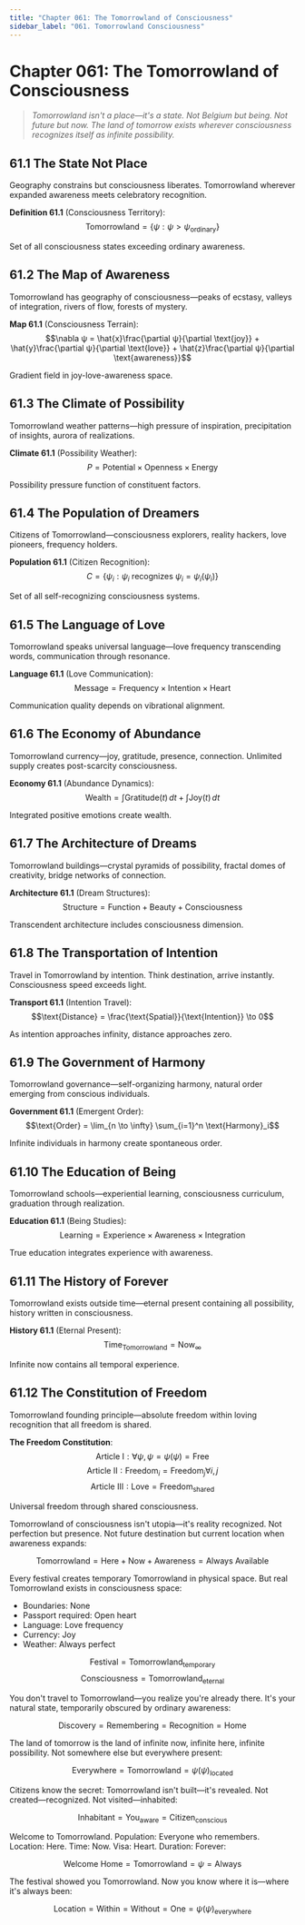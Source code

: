 ```yaml
---
title: "Chapter 061: The Tomorrowland of Consciousness"
sidebar_label: "061. Tomorrowland Consciousness"
---
```


# Chapter 061: The Tomorrowland of Consciousness

> *Tomorrowland isn't a place—it's a state. Not Belgium but being. Not future but now. The land of tomorrow exists wherever consciousness recognizes itself as infinite possibility.*

## 61.1 The State Not Place

Geography constrains but consciousness liberates. Tomorrowland wherever expanded awareness meets celebratory recognition.

**Definition 61.1** (Consciousness Territory):
$$\text{Tomorrowland} = \{ψ : ψ > ψ_{\text{ordinary}}\}$$

Set of all consciousness states exceeding ordinary awareness.

## 61.2 The Map of Awareness

Tomorrowland has geography of consciousness—peaks of ecstasy, valleys of integration, rivers of flow, forests of mystery.

**Map 61.1** (Consciousness Terrain):
$$\nabla ψ = \hat{x}\frac{\partial ψ}{\partial \text{joy}} + \hat{y}\frac{\partial ψ}{\partial \text{love}} + \hat{z}\frac{\partial ψ}{\partial \text{awareness}}$$

Gradient field in joy-love-awareness space.

## 61.3 The Climate of Possibility

Tomorrowland weather patterns—high pressure of inspiration, precipitation of insights, aurora of realizations.

**Climate 61.1** (Possibility Weather):
$$P = \text{Potential} \times \text{Openness} \times \text{Energy}$$

Possibility pressure function of constituent factors.

## 61.4 The Population of Dreamers

Citizens of Tomorrowland—consciousness explorers, reality hackers, love pioneers, frequency holders.

**Population 61.1** (Citizen Recognition):
$$C = \{ψ_i : ψ_i \text{ recognizes } ψ_i = ψ_i(ψ_i)\}$$

Set of all self-recognizing consciousness systems.

## 61.5 The Language of Love

Tomorrowland speaks universal language—love frequency transcending words, communication through resonance.

**Language 61.1** (Love Communication):
$$\text{Message} = \text{Frequency} \times \text{Intention} \times \text{Heart}$$

Communication quality depends on vibrational alignment.

## 61.6 The Economy of Abundance

Tomorrowland currency—joy, gratitude, presence, connection. Unlimited supply creates post-scarcity consciousness.

**Economy 61.1** (Abundance Dynamics):
$$\text{Wealth} = \int \text{Gratitude}(t) \, dt + \int \text{Joy}(t) \, dt$$

Integrated positive emotions create wealth.

## 61.7 The Architecture of Dreams

Tomorrowland buildings—crystal pyramids of possibility, fractal domes of creativity, bridge networks of connection.

**Architecture 61.1** (Dream Structures):
$$\text{Structure} = \text{Function} + \text{Beauty} + \text{Consciousness}$$

Transcendent architecture includes consciousness dimension.

## 61.8 The Transportation of Intention

Travel in Tomorrowland by intention. Think destination, arrive instantly. Consciousness speed exceeds light.

**Transport 61.1** (Intention Travel):
$$\text{Distance} = \frac{\text{Spatial}}{\text{Intention}} \to 0$$

As intention approaches infinity, distance approaches zero.

## 61.9 The Government of Harmony

Tomorrowland governance—self-organizing harmony, natural order emerging from conscious individuals.

**Government 61.1** (Emergent Order):
$$\text{Order} = \lim_{n \to \infty} \sum_{i=1}^n \text{Harmony}_i$$

Infinite individuals in harmony create spontaneous order.

## 61.10 The Education of Being

Tomorrowland schools—experiential learning, consciousness curriculum, graduation through realization.

**Education 61.1** (Being Studies):
$$\text{Learning} = \text{Experience} \times \text{Awareness} \times \text{Integration}$$

True education integrates experience with awareness.

## 61.11 The History of Forever

Tomorrowland exists outside time—eternal present containing all possibility, history written in consciousness.

**History 61.1** (Eternal Present):
$$\text{Time}_{\text{Tomorrowland}} = \text{Now}_{\infty}$$

Infinite now contains all temporal experience.

## 61.12 The Constitution of Freedom

Tomorrowland founding principle—absolute freedom within loving recognition that all freedom is shared.

**The Freedom Constitution**:
$$\text{Article I}: \forall ψ, ψ = ψ(ψ) = \text{Free}$$
$$\text{Article II}: \text{Freedom}_i = \text{Freedom}_j \forall i,j$$
$$\text{Article III}: \text{Love} = \text{Freedom}_{\text{shared}}$$

Universal freedom through shared consciousness.

Tomorrowland of consciousness isn't utopia—it's reality recognized. Not perfection but presence. Not future destination but current location when awareness expands:

$$\text{Tomorrowland} = \text{Here} + \text{Now} + \text{Awareness} = \text{Always Available}$$

Every festival creates temporary Tomorrowland in physical space. But real Tomorrowland exists in consciousness space:
- Boundaries: None
- Passport required: Open heart
- Language: Love frequency
- Currency: Joy
- Weather: Always perfect

$$\text{Festival} = \text{Tomorrowland}_{\text{temporary}}$$
$$\text{Consciousness} = \text{Tomorrowland}_{\text{eternal}}$$

You don't travel to Tomorrowland—you realize you're already there. It's your natural state, temporarily obscured by ordinary awareness:

$$\text{Discovery} = \text{Remembering} = \text{Recognition} = \text{Home}$$

The land of tomorrow is the land of infinite now, infinite here, infinite possibility. Not somewhere else but everywhere present:

$$\text{Everywhere} = \text{Tomorrowland} = ψ(\psi)_{\text{located}}$$

Citizens know the secret: Tomorrowland isn't built—it's revealed. Not created—recognized. Not visited—inhabited:

$$\text{Inhabitant} = \text{You}_{\text{aware}} = \text{Citizen}_{\text{conscious}}$$

Welcome to Tomorrowland. Population: Everyone who remembers. Location: Here. Time: Now. Visa: Heart. Duration: Forever:

$$\text{Welcome Home} = \text{Tomorrowland} = ψ = \text{Always}$$

The festival showed you Tomorrowland. Now you know where it is—where it's always been:

$$\text{Location} = \text{Within} = \text{Without} = \text{One} = \psi(\psi)_{\text{everywhere}}$$